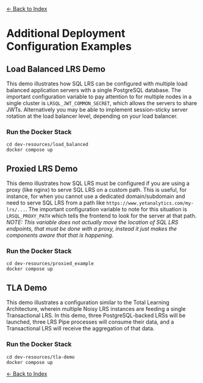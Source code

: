 [<- Back to Index](index.md)

# Additional Deployment Configuration Examples

## Load Balanced LRS Demo

This demo illustrates how SQL LRS can be configured with multiple load balanced application servers with a single PostgreSQL database. The important configuration variable to pay attention to for multiple nodes in a single cluster is `LRSQL_JWT_COMMON_SECRET`, which allows the servers to share JWTs. Alternatively you may be able to implement session-sticky server rotation at the load balancer level, depending on your load balancer.

### Run the Docker Stack

    cd dev-resources/load_balanced
    docker compose up

## Proxied LRS Demo

This demo illustrates how SQL LRS must be configured if you are using a proxy (like nginx) to serve SQL LRS on a custom path. This is useful, for instance, for when you cannot use a dedicated domain/subdomain and need to serve SQL LRS from a path like `https://www.yetanalytics.com/my-lrs/...`. The important configuration variable to note for this situation is `LRSQL_PROXY_PATH` which tells the frontend to look for the server at that path. *NOTE: This variable does not actually move the location of SQL LRS endpoints, that must be done with a proxy, instead it just makes the components aware that that is happening*.

### Run the Docker Stack

    cd dev-resources/proxied_example
    docker compose up

## TLA Demo

This demo illustrates a configuration similar to the Total Learning Architecture, wherein multiple Noisy LRS instances are feeding a single Transactional LRS. In this demo, three PostgreSQL-backed LRSs will be launched, three LRS Pipe processes will consume their data, and a Transactional LRS will receive the aggregation of that data.

### Run the Docker Stack

    cd dev-resources/tla-demo
    docker compose up

[<- Back to Index](index.md)
